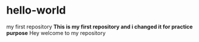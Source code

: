 # hello-world
my first repository
**This is my first repository and i changed it for practice purpose**
Hey welcome to my repository
